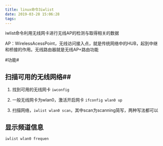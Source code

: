 ```yaml
---
title: linux命令3iwlist
date: 2019-03-28 15:06:28
tags:
---
```


iwlist命令利用无线网卡进行无线AP的检测与取得相关的数据

AP：WirelessAcessPoint，无线访问接入点，就是传统网络中的HUB，起到中继和桥接的作用。无线路由器就是无线AP+路由功能

#功能#


## 扫描可用的无线网络## 

1. 找到可用的无线网卡 `iwconfig`

2. 一般无线网卡为wlan0，激活开启网卡 `ifconfig wlan0 up`

3. 扫描网络，`iwlist wlan0 scan`，其中scan为scanning简写，两种写法都可以


## 显示频道信息 ##

`iwlist wlan0 frequen`